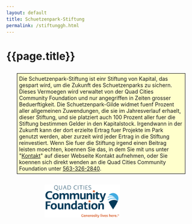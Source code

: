 ```yaml
---
layout: default
title: Schuetzenpark-Stiftung
permalink: /stiftunggh.html
---
```


# {{page.title}}

<div style="border: solid 1px black;background-color:#ffffcc;padding:5px;margin:2em;">
Die Schuetzenpark-Stiftung ist einr Stiftung von Kapital, das gespart wird, um die Zukunft des Schuetzenparks zu sichern. Dieses Vermoegen wird verwaltet von der Quad Cities Community Foundation und nur angegriffen in Zeiten grosser Beduerftigkeit. Die Schuetzenpark-Gilde widmet fuenf Prozent aller allgemeinen Zuwendungen, die sie im Jahresverlauf erhaelt, dieser Stiftung, und sie platziert auch 100 Prozent aller fuer die Stiftung bestimmen Gelder in den Kapitalstock. Irgendwann in der Zukunft kann der dort erzielte Ertrag fuer Projekte im Park genutzt werden, aber zurzeit wird jeder Ertrag in die Stiftung reinvestiert. Wenn Sie fuer die Stiftung irgend einen Beitrag leisten moechten, koennen Sie das, in dem Sie mit uns unter "<a href="contactgh.html">Kontakt</a>" auf dieser Webseite Kontakt aufnehmen, oder Sie koennen sich direkt wenden an die Quad Cities Community Foundation unter <a href="tel:563-326-2840">563-326-2840</a>.
</div>

<div style="text-align: center;width: 80%;margin-top: 2em;"><a href="http://www.cfgrb.org" style="border:none;">
  <img alt="Quad Cities Community Foundation" src="/assets/images/QCCFLogo.png" style="width: 200px;">
</a></div>
